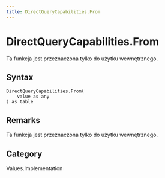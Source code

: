 ```yaml
---
title: DirectQueryCapabilities.From
---
```


# DirectQueryCapabilities.From


Ta funkcja jest przeznaczona tylko do użytku wewnętrznego.


## Syntax

```powerquery
DirectQueryCapabilities.From(
    value as any
) as table
```


## Remarks

Ta funkcja jest przeznaczona tylko do użytku wewnętrznego.



## Category
Values.Implementation
